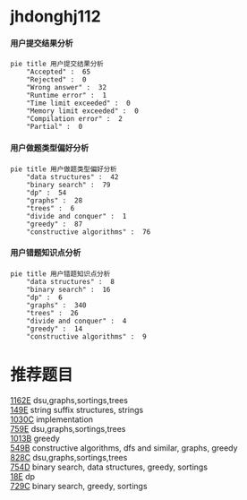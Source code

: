 # jhdonghj112

<!-- tabs:start -->



#### **用户提交结果分析**

```mermaid
pie title 用户提交结果分析
    "Accepted" :  65
    "Rejected" :  0
    "Wrong answer" :  32
    "Runtime error" :  1
    "Time limit exceeded" :  0
    "Memory limit exceeded" :  0
    "Compilation error" :  2
    "Partial" :  0
```

#### **用户做题类型偏好分析**

```mermaid
pie title 用户做题类型偏好分析
    "data structures" :  42
    "binary search" :  79
    "dp" :  54
    "graphs" :  28
    "trees" :  6
    "divide and conquer" :  1
    "greedy" :  87
    "constructive algorithms" :  76
```
#### **用户错题知识点分析**

```mermaid
pie title 用户错题知识点分析
    "data structures" :  8
    "binary search" :  16
    "dp" :  6
    "graphs" :  340
    "trees" :  26
    "divide and conquer" :  4
    "greedy" :  14
    "constructive algorithms" :  9
```



<!-- tabs:end -->
# 推荐题目
[1162E](https://codeforces.com/contest/1162/problem/E)		dsu,graphs,sortings,trees		  
[149E](https://codeforces.com/contest/149/problem/E)		string suffix structures,
                        strings		  
[1030C](https://codeforces.com/contest/1030/problem/C)		implementation		  
[759E](https://codeforces.com/contest/759/problem/E)		dsu,graphs,sortings,trees		  
[1013B](https://codeforces.com/contest/1013/problem/B)		greedy		  
[549B](https://codeforces.com/contest/549/problem/B)		constructive algorithms,
                        dfs and similar,
                        graphs,
                        greedy		  
[828C](https://codeforces.com/contest/828/problem/C)		dsu,graphs,sortings,trees		  
[754D](https://codeforces.com/contest/754/problem/D)		binary search,
                        data structures,
                        greedy,
                        sortings		  
[18E](https://codeforces.com/contest/18/problem/E)		dp		  
[729C](https://codeforces.com/contest/729/problem/C)		binary search,
                        greedy,
                        sortings		  
